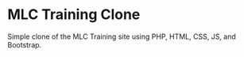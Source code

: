 # MLC Training Clone

Simple clone of the MLC Training site using PHP, HTML, CSS, JS, and Bootstrap.
